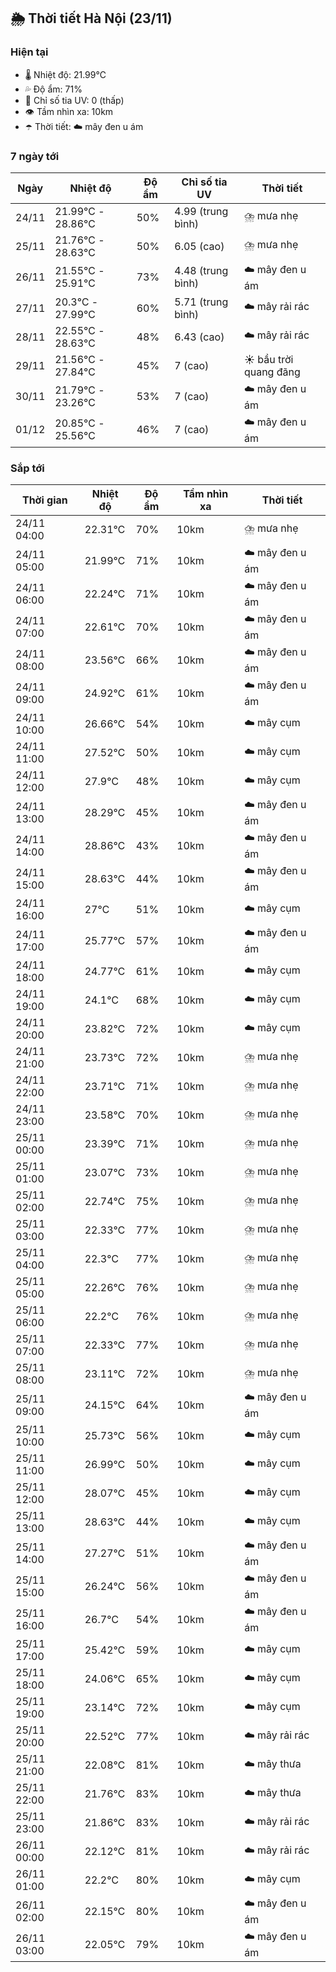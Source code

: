 ## 🌦️ Thời tiết Hà Nội (23/11)

### Hiện tại

- 🌡️ Nhiệt độ: 21.99℃
- 💦 Độ ẩm: 71%
- 🌟 Chỉ số tia UV: 0 (thấp)
- 👁️ Tầm nhìn xa: 10km
- ☂️ Thời tiết: ☁️ mây đen u ám

### 7 ngày tới

| Ngày | Nhiệt độ | Độ ẩm | Chỉ số tia UV | Thời tiết |
| --- | --- | --- | --- | --- |
| 24/11 | 21.99℃ - 28.86℃ | 50% | 4.99 (trung bình) | ⛈️ mưa nhẹ |
| 25/11 | 21.76℃ - 28.63℃ | 50% | 6.05 (cao) | ⛈️ mưa nhẹ |
| 26/11 | 21.55℃ - 25.91℃ | 73% | 4.48 (trung bình) | ☁️ mây đen u ám |
| 27/11 | 20.3℃ - 27.99℃ | 60% | 5.71 (trung bình) | ☁️ mây rải rác |
| 28/11 | 22.55℃ - 28.63℃ | 48% | 6.43 (cao) | ☁️ mây rải rác |
| 29/11 | 21.56℃ - 27.84℃ | 45% | 7 (cao) | ☀️ bầu trời quang đãng |
| 30/11 | 21.79℃ - 23.26℃ | 53% | 7 (cao) | ☁️ mây đen u ám |
| 01/12 | 20.85℃ - 25.56℃ | 46% | 7 (cao) | ☁️ mây đen u ám |

### Sắp tới

| Thời gian | Nhiệt độ | Độ ẩm | Tầm nhìn xa | Thời tiết |
| --- | --- | --- | --- | --- |
| 24/11 04:00 | 22.31℃ | 70% | 10km | ⛈️ mưa nhẹ |
| 24/11 05:00 | 21.99℃ | 71% | 10km | ☁️ mây đen u ám |
| 24/11 06:00 | 22.24℃ | 71% | 10km | ☁️ mây đen u ám |
| 24/11 07:00 | 22.61℃ | 70% | 10km | ☁️ mây đen u ám |
| 24/11 08:00 | 23.56℃ | 66% | 10km | ☁️ mây đen u ám |
| 24/11 09:00 | 24.92℃ | 61% | 10km | ☁️ mây đen u ám |
| 24/11 10:00 | 26.66℃ | 54% | 10km | ☁️ mây cụm |
| 24/11 11:00 | 27.52℃ | 50% | 10km | ☁️ mây cụm |
| 24/11 12:00 | 27.9℃ | 48% | 10km | ☁️ mây cụm |
| 24/11 13:00 | 28.29℃ | 45% | 10km | ☁️ mây đen u ám |
| 24/11 14:00 | 28.86℃ | 43% | 10km | ☁️ mây đen u ám |
| 24/11 15:00 | 28.63℃ | 44% | 10km | ☁️ mây đen u ám |
| 24/11 16:00 | 27℃ | 51% | 10km | ☁️ mây cụm |
| 24/11 17:00 | 25.77℃ | 57% | 10km | ☁️ mây đen u ám |
| 24/11 18:00 | 24.77℃ | 61% | 10km | ☁️ mây cụm |
| 24/11 19:00 | 24.1℃ | 68% | 10km | ☁️ mây cụm |
| 24/11 20:00 | 23.82℃ | 72% | 10km | ☁️ mây cụm |
| 24/11 21:00 | 23.73℃ | 72% | 10km | ⛈️ mưa nhẹ |
| 24/11 22:00 | 23.71℃ | 71% | 10km | ⛈️ mưa nhẹ |
| 24/11 23:00 | 23.58℃ | 70% | 10km | ⛈️ mưa nhẹ |
| 25/11 00:00 | 23.39℃ | 71% | 10km | ⛈️ mưa nhẹ |
| 25/11 01:00 | 23.07℃ | 73% | 10km | ⛈️ mưa nhẹ |
| 25/11 02:00 | 22.74℃ | 75% | 10km | ⛈️ mưa nhẹ |
| 25/11 03:00 | 22.33℃ | 77% | 10km | ⛈️ mưa nhẹ |
| 25/11 04:00 | 22.3℃ | 77% | 10km | ⛈️ mưa nhẹ |
| 25/11 05:00 | 22.26℃ | 76% | 10km | ⛈️ mưa nhẹ |
| 25/11 06:00 | 22.2℃ | 76% | 10km | ⛈️ mưa nhẹ |
| 25/11 07:00 | 22.33℃ | 77% | 10km | ⛈️ mưa nhẹ |
| 25/11 08:00 | 23.11℃ | 72% | 10km | ⛈️ mưa nhẹ |
| 25/11 09:00 | 24.15℃ | 64% | 10km | ☁️ mây đen u ám |
| 25/11 10:00 | 25.73℃ | 56% | 10km | ☁️ mây cụm |
| 25/11 11:00 | 26.99℃ | 50% | 10km | ☁️ mây cụm |
| 25/11 12:00 | 28.07℃ | 45% | 10km | ☁️ mây cụm |
| 25/11 13:00 | 28.63℃ | 44% | 10km | ☁️ mây cụm |
| 25/11 14:00 | 27.27℃ | 51% | 10km | ☁️ mây đen u ám |
| 25/11 15:00 | 26.24℃ | 56% | 10km | ☁️ mây đen u ám |
| 25/11 16:00 | 26.7℃ | 54% | 10km | ☁️ mây đen u ám |
| 25/11 17:00 | 25.42℃ | 59% | 10km | ☁️ mây cụm |
| 25/11 18:00 | 24.06℃ | 65% | 10km | ☁️ mây cụm |
| 25/11 19:00 | 23.14℃ | 72% | 10km | ☁️ mây cụm |
| 25/11 20:00 | 22.52℃ | 77% | 10km | ☁️ mây rải rác |
| 25/11 21:00 | 22.08℃ | 81% | 10km | ☁️ mây thưa |
| 25/11 22:00 | 21.76℃ | 83% | 10km | ☁️ mây thưa |
| 25/11 23:00 | 21.86℃ | 83% | 10km | ☁️ mây rải rác |
| 26/11 00:00 | 22.12℃ | 81% | 10km | ☁️ mây rải rác |
| 26/11 01:00 | 22.2℃ | 80% | 10km | ☁️ mây cụm |
| 26/11 02:00 | 22.15℃ | 80% | 10km | ☁️ mây đen u ám |
| 26/11 03:00 | 22.05℃ | 79% | 10km | ☁️ mây đen u ám |
